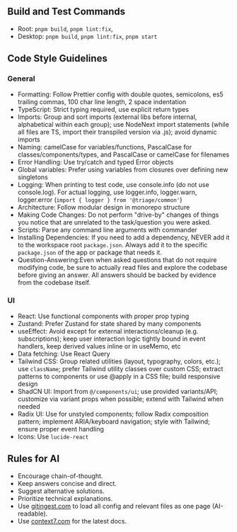 ## Build and Test Commands

- Root: `pnpm build`, `pnpm lint:fix`,
- Desktop: `pnpm build`, `pnpm lint:fix`, `pnpm start`

## Code Style Guidelines

### General

- Formatting: Follow Prettier config with double quotes, semicolons, es5 trailing commas, 100 char line length, 2 space indentation
- TypeScript: Strict typing required, use explicit return types
- Imports: Group and sort imports (external libs before internal, alphabetical within each group); use NodeNext import statements (while all files are TS, import their transpiled version via .js); avoid dynamic imports
- Naming: camelCase for variables/functions, PascalCase for classes/components/types, and PascalCase or camelCase for filenames
- Error Handling: Use try/catch and typed Error objects
- Global variables: Prefer using variables from closures over defining new singletons
- Logging: When printing to test code, use console.info (do not use console.log). For actual logging, use logger.info, logger.warn, logger.error (`import { logger } from '@triage/common'`)
- Architecture: Follow modular design in monorepo structure
- Making Code Changes: Do not perform "drive-by" changes of things you notice that are unrelated to the task/question you were asked.
- Scripts: Parse any command line arguments with commander
- Installing Dependencies: If you need to add a dependency, NEVER add it to the workspace root `package.json`. Always add it to the specific `package.json` of the app or package that needs it.
- Question-Answering:Even when asked questions that do not require modifying code, be sure to actually read files and explore the codebase before giving an answer. All answers should be backed by evidence from the codebase itself.

### UI

- React: Use functional components with proper prop typing
- Zustand: Prefer Zustand for state shared by many components
- useEffect: Avoid except for external interactions/cleanup (e.g. subscriptions); keep user interaction logic tightly bound in event handlers, keep derived values inline or in useMemo, etc
- Data fetching: Use React Query
- Tailwind CSS: Group related utilities (layout, typography, colors, etc.); use `className`; prefer Tailwind utility classes over custom CSS; extract patterns to components or use @apply in a CSS file; build responsive design
- ShadCN UI: Import from `@/components/ui`; use provided variants/API; customize via variant props when possible; extend with Tailwind when needed
- Radix UI: Use for unstyled components; follow Radix composition pattern; implement ARIA/keyboard navigation; style with Tailwind; ensure proper event handling
- Icons: Use `lucide-react`

## Rules for AI

- Encourage chain-of-thought.
- Keep answers concise and direct.
- Suggest alternative solutions.
- Prioritize technical explanations.
- Use [gitingest.com](https://gitingest.com) to load all config and relevant files as one page (AI-readable).
- Use [context7.com](https://context7.com) for the latest docs.
